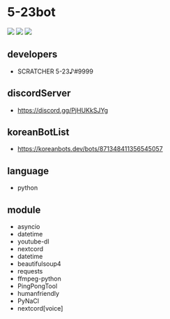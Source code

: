 # 5-23bot
<div>
<img src = "https://koreanbots.dev/api/widget/bots/servers/871348411356545057.svg?icon=true&scale=3">
<img src = "https://koreanbots.dev/api/widget/bots/votes/871348411356545057.svg?icon=true&scale=3">
<img src = "https://koreanbots.dev/api/widget/bots/status/871348411356545057.svg?icon=true&scale=3">
</div>

## developers
- SCRATCHER 5-23♪#9999

## discordServer
- https://discord.gg/PjHUKkSJYg

## koreanBotList
- https://koreanbots.dev/bots/871348411356545057

## language
- python

## module
- asyncio
- datetime
- youtube-dl
- nextcord
- datetime
- beautifulsoup4
- requests
- ffmpeg-python
- PingPongTool
- humanfriendly
- PyNaCl
- nextcord[voice]

